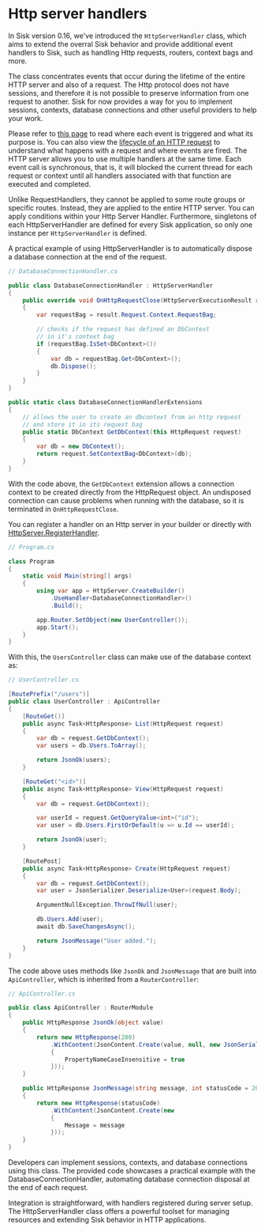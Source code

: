 # Http server handlers

In Sisk version 0.16, we've introduced the `HttpServerHandler` class, which aims to extend the overral Sisk behavior and provide additional event handlers to Sisk, such as handling Http requests, routers, context bags and more.

The class concentrates events that occur during the lifetime of the entire HTTP server and also of a request. The Http protocol does not have sessions, and therefore it is not possible to preserve information from one request to another. Sisk for now provides a way for you to implement sessions, contexts, database connections and other useful providers to help your work.

Please refer to [this page](/api/Sisk.Core.Http.Handlers.HttpServerHandler) to read where each event is triggered and what its purpose is. You can also view the [lifecycle of an HTTP request](/v1/advanced/request-lifecycle) to understand what happens with a request and where events are fired. The HTTP server allows you to use multiple handlers at the same time. Each event call is synchronous, that is, it will blocked the current thread for each request or context until all handlers associated with that function are executed and completed.

Unlike RequestHandlers, they cannot be applied to some route groups or specific routes. Instead, they are applied to the entire HTTP server. You can apply conditions within your Http Server Handler. Furthermore, singletons of each HttpServerHandler are defined for every Sisk application, so only one instance per `HttpServerHandler` is defined.

A practical example of using HttpServerHandler is to automatically dispose a database connection at the end of the request.

```cs
// DatabaseConnectionHandler.cs

public class DatabaseConnectionHandler : HttpServerHandler
{
    public override void OnHttpRequestClose(HttpServerExecutionResult result)
    {
        var requestBag = result.Request.Context.RequestBag;

        // checks if the request has defined an DbContext
        // in it's context bag
        if (requestBag.IsSet<DbContext>())
        {
            var db = requestBag.Get<DbContext>();
            db.Dispose();
        }
    }
}

public static class DatabaseConnectionHandlerExtensions
{
    // allows the user to create an dbcontext from an http request
    // and store it in its request bag
    public static DbContext GetDbContext(this HttpRequest request)
    {
        var db = new DbContext();
        return request.SetContextBag<DbContext>(db);
    }
}
```

With the code above, the `GetDbContext` extension allows a connection context to be created directly from the HttpRequest object. An undisposed connection can cause problems when running with the database, so it is terminated in `OnHttpRequestClose`.

You can register a handler on an Http server in your builder or directly with [HttpServer.RegisterHandler](/api/Sisk.Core.Http.HttpServer.RegisterHandler).

```cs
// Program.cs

class Program
{
    static void Main(string[] args)
    {
        using var app = HttpServer.CreateBuilder()
            .UseHandler<DatabaseConnectionHandler>()
            .Build();

        app.Router.SetObject(new UserController());
        app.Start();
    }
}
```

With this, the `UsersController` class can make use of the database context as:

```cs
// UserController.cs

[RoutePrefix("/users")]
public class UserController : ApiController
{
    [RouteGet()]
    public async Task<HttpResponse> List(HttpRequest request)
    {
        var db = request.GetDbContext();
        var users = db.Users.ToArray();

        return JsonOk(users);
    }

    [RouteGet("<id>")]
    public async Task<HttpResponse> View(HttpRequest request)
    {
        var db = request.GetDbContext();

        var userId = request.GetQueryValue<int>("id");
        var user = db.Users.FirstOrDefault(u => u.Id == userId);

        return JsonOk(user);
    }

    [RoutePost]
    public async Task<HttpResponse> Create(HttpRequest request)
    {
        var db = request.GetDbContext();
        var user = JsonSerializer.Deserialize<User>(request.Body);

        ArgumentNullException.ThrowIfNull(user);

        db.Users.Add(user);
        await db.SaveChangesAsync();

        return JsonMessage("User added.");
    }
}
```

The code above uses methods like `JsonOk` and `JsonMessage` that are built into `ApiController`, which is inherited from a `RouterController`:

```cs
// ApiController.cs

public class ApiController : RouterModule
{
    public HttpResponse JsonOk(object value)
    {
        return new HttpResponse(200)
            .WithContent(JsonContent.Create(value, null, new JsonSerializerOptions()
            {
                PropertyNameCaseInsensitive = true
            }));
    }

    public HttpResponse JsonMessage(string message, int statusCode = 200)
    {
        return new HttpResponse(statusCode)
            .WithContent(JsonContent.Create(new
            {
                Message = message
            }));
    }
}
```

Developers can implement sessions, contexts, and database connections using this class. The provided code showcases a practical example with the DatabaseConnectionHandler, automating database connection disposal at the end of each request.

Integration is straightforward, with handlers registered during server setup. The HttpServerHandler class offers a powerful toolset for managing resources and extending Sisk behavior in HTTP applications.